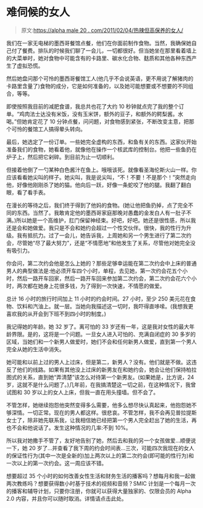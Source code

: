 # 难伺候的女人

> 原文:[https://alpha male 20 . com/2011/02/04/热辣但高保养的女人/](https://alphamale20.com/2011/02/04/hot-but-high-maintenance-women/)

我们在一家无电梯的墨西哥餐馆点餐，他们在你面前制作食物。当然，我确保她自己付了餐费。排队的时候我们聊了一会儿，一切都很好。但当她坐在那里看着墙上的大菜单时，她对食物中可能含有的卡路里、碳水化合物、麸质和其他各种东西产生了虚拟恐慌。

然后她盘问那个可怜的墨西哥餐馆工人(他几乎不会说英语，更不用说了解猪肉的卡路里含量了)食物的成分，它是如何准备的，以及她可能想要或不想要的不同组合，等等。

即使按照我目前的减肥食谱，我总共也花了大约 10 秒钟就点完了我的整个订单。“鸡肉法士达没有米饭，没有玉米饼，额外的豆子，和额外的鳄梨酱。水喝。”但她肯定花了 10 分钟点餐，问问题，对食物感到紧张，不断改变主意，把那个可怜的餐馆工人搞得晕头转向。

最后，她选定了一份订单。一些她完全虚构的东西，和鱼有关的东西。这家伙开始准备我们的食物，她看着他，就像他在操作一个核武库的控制台。他把一些鱼扔在炉子上，然后把它剁碎。到目前为止一切顺利。

但接着他倒了一勺某种白色酱汁在鱼上。哦哦该死。就像看圣海伦斯火山一样。你应该看看她尖叫的样子。她尖叫，我是说尖叫，“不！不要！不是那个！”突然走向他，好像他刚刚杀了她的猫。他向后一跃，好像一条蛇咬了他的腿。我翻了翻白眼，看了看手表。

在漫长的等待之后，我们终于得到了他妈的食物。(她让他把鱼扔掉，点了完全不同的东西。当然了。我敢肯定他的墨西哥家庭那晚对愚蠢的金发白人有一肚子不满。)所以她是一个高维护，肛门保留神经束。好吧，好吧。她还是很性感，所以我还是会和她做爱。我只是不会和她约会超过一个性交伙伴。很快，我的性行为升级。我有抵抗力。过了一会儿，她告诉我，上周她和另一个男生进行了第二次约会，尽管她“尽了最大努力”，还是“不情愿地”和他发生了关系，尽管他对她完全没有吸引力。

你会问，第二次约会他是怎么上她的？那些足够幸运能在第二次约会中上床的普通男人的典型做法是:他必须开车四个小时，单程，去见她，第一次约会花五个小时，然后一路开车回家，然后一路开车回来参加第二次约会，第二次约会花六个小时，两次都在她身上花很多钱，为了得到一次快速，不情愿的做爱。

总计 16 小时的旅行时间加上 11 小时的约会时间。27 小时，至少 250 美元花在食物、饮料和汽油上。就一层。当她向我描述这一切时，我吓得直哆嗦。(我想我更喜欢我的从开会到下班不到四小时的制度。)

我记得她的年龄。她 32 岁了。离可怕的 33 岁还有一年，这是我对女性的最大年龄界限。是的，这将是一个问题。一旦女人进入可怕的、充满自闭症的 30 多岁的区域，当她们和一个新男人做爱时，她们不会和任何新男人做爱，直到第一个男人完全从她的生活中消失。

她可能和以前上过的男人上过床，但是第二，新男人？没有。他们就是不做。这违反了他们的线路。如果有其他没上过床的新男友在和她约会，她会让他们保持柏拉图式的关系，直到她“弄清楚”该怎么对待第一个新男友。(如果她是，比方说，24 岁，这就不是什么问题了。)几年前，在我搞清楚这一切之前，在这种情况下，我曾试图和 30 岁以上的女人上床，但我一直在用头撞墙。但不会了。

不管怎样，她继续抱怨他突然变得多么需要，他多么想尽快认真起来，他抱怨她不够深情。一切正常。现在的男人都这样。很悲哀。不管怎样，我不会再见普拉提斯女士了，除非她先联系我，让我相信她已经把第一个男人完全赶出了她的生活，再也不会和他说话了。发生这种情况的几率:不到 10%。

所以我对她撒手不管了，友好地告别了她，然后去和我的另一个女孩做爱…顺便说一下，她 20 岁了…并查看了我下周的约会时间表…三次，可能四次我现在的女人的保证性行为(其中一次是全新的)加上两次以上的第二次约会(即可能的性行为)和一次以上的第一次约会。这一周应该不错。

想要超过 35 个小时的如何改善女性生活和财务生活的播客吗？想每月和我一起做两次教练吗？想要获得数小时基于技术的视频和音频？SMIC 计划是一个每月一次的播客和辅导计划，只要你注册，你就可以获得大量独家的、仅限会员的 Alpha 2.0 内容，并且你可以随时取消。详情请点击此处。